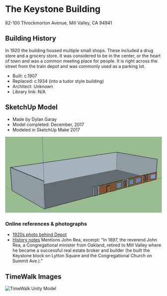 # The Keystone Building
82-100 Throckmorton Avenue, Mill Valley, CA 94941

## Building History

In 1920 the building housed multiple small shops. These included a drug store and a grocery store. It was considered to be in the center, or the heart of town and was a common meeting place for people. It is right across the street from the train depot and was commonly used as a parking lot.

- Built: c.1907
- Replaced: c.1934 (into a tudor style building)
- Architect: Unknown
- Library link: N/A


## SketchUp Model

- Made by Dylan Garay
- Model completed: December, 2017
- Modeled in SketchUp Make 2017

![SketchUp Make 2017 model screenshot](https://github.com/TimeWalkOrg/building-mill-valley-ca-keystone-building/blob/master/keystone-building-1920.jpg)

### Online references & photographs
* [1920s photo behind Depot](https://archive.org/details/cmlpl_000226)
* [History notes](https://www.mvhistory.org/wp-content/uploads/2012/10/2011WIH-GBk-v11b.pdf) Mentions John Rea, excerpt: "In 1897, the reverend John Rea, a Congregational minister from Oakland, retired to Mill Valley where he became a successful real estate broker and builder (he built the Keystone block on Lytton Square and the Congregational Church on Summit Ave.)."

## TimeWalk Images
![TimeWalk Unity Model](tbd)
